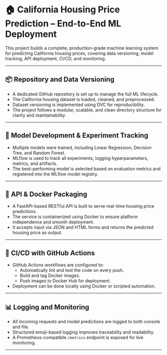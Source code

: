 # 🏠 California Housing Price Prediction – End-to-End ML Deployment

This project builds a complete, production-grade machine learning system for predicting California housing prices, covering data versioning, model tracking, API deployment, CI/CD, and monitoring.

---

## 📦 Repository and Data Versioning

- A dedicated GitHub repository is set up to manage the full ML lifecycle.
- The California housing dataset is loaded, cleaned, and preprocessed.
- Dataset versioning is implemented using DVC for reproducibility.
- The project follows a modular, scalable, and clean directory structure for clarity and maintainability.

---

## 🧠 Model Development & Experiment Tracking

- Multiple models were trained, including Linear Regression, Decision Tree, and Random Forest.
- MLflow is used to track all experiments, logging hyperparameters, metrics, and artifacts.
- The best-performing model is selected based on evaluation metrics and registered into the MLflow model registry.

---

## 🚀 API & Docker Packaging

- A FastAPI-based RESTful API is built to serve real-time housing price predictions.
- The service is containerized using Docker to ensure platform independence and smooth deployment.
- It accepts input via JSON and HTML forms and returns the predicted housing price as output.

---

## 🔁 CI/CD with GitHub Actions

- GitHub Actions workflows are configured to:
  - Automatically lint and test the code on every push.
  - Build and tag Docker images.
  - Push images to Docker Hub for deployment.
- Deployment can be done locally using Docker or scripted automation.

---

## 📊 Logging and Monitoring

- All incoming requests and model predictions are logged to both console and file.
- Structured emoji-based logging improves traceability and readability.
- A Prometheus-compatible `/metrics` endpoint is exposed for live monitoring.

---
